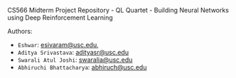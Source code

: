 CS566 Midterm Project Repository - QL Quartet - Building Neural Networks using Deep Reinforcement Learning

Authors:
- `Eshwar`: esivaram@usc.edu,
- `Aditya Srivastava`: adityasr@usc.edu
- `Swarali Atul Joshi`: swaralia@usc.edu
- `Abhiruchi Bhattacharya`: abhiruch@usc.edu
